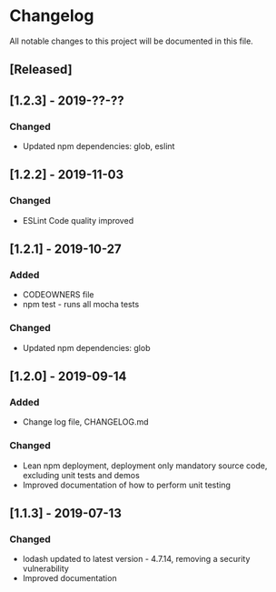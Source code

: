 # Changelog
All notable changes to this project will be documented in this file.

## [Released]

## [1.2.3] - 2019-??-??

### Changed
- Updated npm dependencies: glob, eslint


## [1.2.2] - 2019-11-03

### Changed
- ESLint Code quality improved


## [1.2.1] - 2019-10-27

### Added
- CODEOWNERS file
- npm test - runs all mocha tests

### Changed
- Updated npm dependencies: glob


## [1.2.0] - 2019-09-14

### Added
- Change log file, CHANGELOG&#46;md

### Changed
- Lean npm deployment, deployment only mandatory source code, excluding unit tests and demos
- Improved documentation of how to perform unit testing 

## [1.1.3] - 2019-07-13

### Changed
- lodash updated to latest version - 4.7.14, removing a security vulnerability
- Improved documentation
